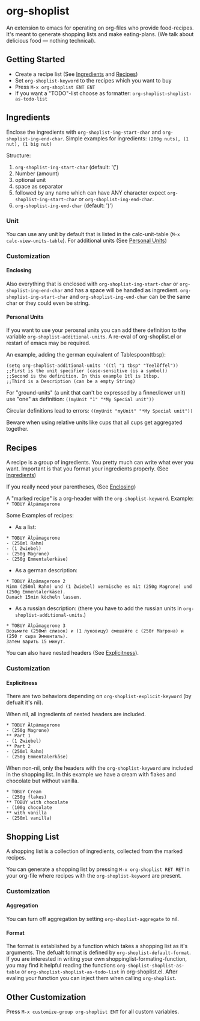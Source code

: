 # org-shoplist
An extension to emacs for operating on org-files who provide
food-recipes. It's meant to generate shopping lists and make
eating-plans. (We talk about delicious food — nothing technical).
## Getting Started ##
- Create a recipe list (See [Ingredients](#Ingredients) and [Recipes](#Recipes))
- Set `org-shoplist-keyword` to the recipes which you want to buy
- Press `M-x org-shoplist ENT ENT`
- If you want a "TODO"-list choose as formatter:
  `org-shoplist-shoplist-as-todo-list`
## Ingredients ##
Enclose the ingredients with `org-shoplist-ing-start-char` and
`org-shoplist-ing-end-char`. Simple examples for ingredients: 
`(200g nuts), (1 nut), (1 big nut)`

Structure:
1. `org-shoplist-ing-start-char` (default: '(')
2. Number (amount)
2. optional unit
3. space as separator
4. followed by any name which can have ANY character expect `org-shoplist-ing-start-char` or `org-shoplist-ing-end-char`.
5. `org-shoplist-ing-end-char` (default: ')')
### Unit ###
You can use any unit by default that is listed in the calc-unit-table
(`M-x calc-view-units-table`). For additional units (See [Personal Units](#Personal-Units))
### Customization ###
#### Enclosing ####
Also everything that is enclosed with `org-shoplist-ing-start-char` or
`org-shoplist-ing-end-char` and has a space will be handled as
ingredient. `org-shoplist-ing-start-char` and
`org-shoplist-ing-end-char` can be the same char or they could even be
string.
#### Personal Units ####
If you want to use your perosnal units you can add
there definition to the variable `org-shoplist-additional-units`. A
re-eval of org-shoplist.el or restart of emacs may be required.

An example, adding the german equivalent of Tablespoon(tbsp):

```
(setq org-shoplist-additional-units '((tl "1 tbsp" "Teelöffel"))
;;First is the unit specifier (case-sensitive (is a symbol))
;;Second is the definition. In this example 1tl is 1tbsp.
;;Third is a Description (can be a empty String)
```

For "ground-units" (a unit that can't be expressed by a finner/lower
unit) use "one" as definition: `((myUnit "1" "*My Special unit"))`

Circular definitions lead to errors: `((myUnit "myUnit" "*My Special unit"))`

Beware when using relative units like cups that all cups get aggregated together.


## Recipes ##
A recipe is a group of ingredients. You pretty much can write what
ever you want. Important is that you format your ingredients
properly. (See [Ingredients](#Ingredients))

If you really need your parentheses, (See [Enclosing](#Enclosing))

A "marked recipe" is a org-header with the `org-shoplist-keyword`. 
Example: `* TOBUY Älpämagerone`

Some Examples of recipes:
- As a list:
```
* TOBUY Älpämagerone
- (250ml Rahm)
- (1 Zwiebel)
- (250g Magrone)
- (250g Emmentalerkäse)
```
- As a german description:
```
* TOBUY Älpämagerone 2
Nimm (250ml Rahm) und (1 Zwiebel) vermische es mit (250g Magrone) und (250g Emmentalerkäse).
Danach 15min köcheln lassen.
```
- As a russian description: (there you have to add the russian units
in `org-shoplist-additional-units`.)
```
* TOBUY Älpämagerone 3
Возьмите (250мл сливок) и (1 луковицу) смешайте с (250г Магрона) и (250 г сыра Эмменталь).
Затем варить 15 минут.
```
You can also have nested headers (See [Explicitness](#Explicitness)).

### Customization ###
#### Explicitness ####
There are two behaviors depending on `org-shoplist-explicit-keyword`
(by defualt it's nil). 

When nil, all ingredients of nested headers are included. 

```
* TOBUY Älpämagerone
- (250g Magrone)
** Part 1
- (1 Zwiebel)
** Part 2
- (250ml Rahm)
- (250g Emmentalerkäse) 
``` 

When non-nil, only the headers with the `org-shoplist-keyword` are
included in the shopping list. In this example we have a cream with
flakes and chocolate but without vanilla.

```
* TOBUY Cream
- (250g flakes)
** TOBUY with chocolate
- (100g chocolate
** with vanilla
- (250ml vanilla)
```
## Shopping List ##
A shopping list is a collection of ingredients, collected from the
marked recipes.

You can generate a shopping list by pressing `M-x org-shoplist RET
RET` in your org-file where recipes with the `org-shoplist-keyword` are
present.
### Customization ###
#### Aggregation ####
You can turn off aggregation by setting `org-shoplist-aggregate` to
nil.
#### Format ####
The format is established by a function which takes a shopping list as it's
arguments. The defualt format is defined by
`org-shoplist-default-format`. If you are interested in writing your
own shoppinglist-formating-function, you may find it helpful reading the
functions `org-shoplist-shoplist-as-table` or
`org-shoplist-shoplist-as-todo-list` in org-shoplist.el. After evaling
your function you can inject them when calling `org-shoplist`.
## Other Customization ##
Press `M-x customize-group org-shoplist ENT` for all custom variables.
